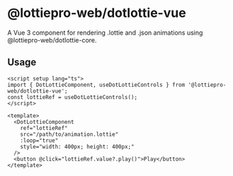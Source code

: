 # @lottiepro-web/dotlottie-vue

A Vue 3 component for rendering .lottie and .json animations using @lottiepro-web/dotlottie-core.

## Usage

```vue
<script setup lang="ts">
import { DotLottieComponent, useDotLottieControls } from '@lottiepro-web/dotlottie-vue';
const lottieRef = useDotLottieControls();
</script>

<template>
  <DotLottieComponent
    ref="lottieRef"
    src="/path/to/animation.lottie"
    :loop="true"
    style="width: 400px; height: 400px;"
  />
  <button @click="lottieRef.value?.play()">Play</button>
</template>
``` 